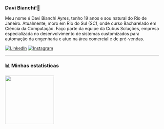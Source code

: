 ### Davi Bianchi!👋

Meu nome é Davi Bianchi Ayres, tenho 19 anos e sou natural do Rio de Janeiro. Atualmente, moro em Rio do Sul (SC), onde curso Bacharelado em Ciência da Computação. Faço parte da equipe da Cubus Soluções, empresa especializada no desenvolvimento de sistemas customizados para automação da engenharia e atuo na área comercial e de pré-vendas.





[![Linkedln](https://img.shields.io/badge/LinkedIn-0077B5?style=for-the-badge&logo=linkedin&logoColor=white)](https://www.linkedin.com/in/davi-bianchi-ayres-656783356/)
[![Instagram](https://img.shields.io/badge/Instagram-E4405F?style=for-the-badge&logo=instagram&logoColor=white
)](https://www.instagram.com/davi_bianchiayres/)

---

<h3 align=>📊 Minhas estatísticas</h3>
<p align=>
  <img 
    height="160" 
    src="https://github-readme-stats.vercel.app/api/top-langs/?username=Davibianchi01&theme=tokyonight&layout=compact&custom_title=Linguagens&langs_count=9" 
  />
</p>

